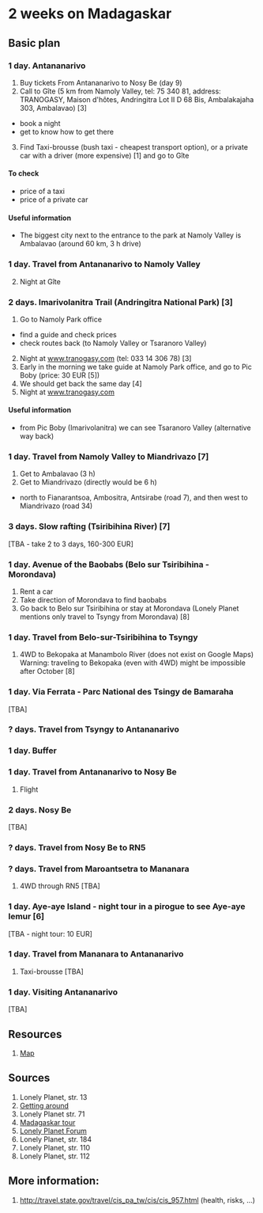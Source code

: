 # 2 weeks on Madagaskar

## Basic plan

### 1 day. Antananarivo
1. Buy tickets From Antananarivo to Nosy Be (day 9)
2. Call to Gîte (5 km from Namoly Valley, tel: 75 340 81, address: TRANOGASY, Maison d'hôtes, Andringitra Lot II D 68 Bis, Ambalakajaha 303, Ambalavao) [3]
  * book a night
  * get to know how to get there
3. Find Taxi-brousse (bush taxi - cheapest transport option), or a private car with a driver (more expensive) [1] and go to Gîte

#### To check
* price of a taxi
* price of a private car

#### Useful information
* The biggest city next to the entrance to the park at Namoly Valley is Ambalavao (around 60 km, 3 h drive)

### 1 day. Travel from Antananarivo to Namoly Valley
2. Night at Gîte

### 2 days. Imarivolanitra Trail (Andringitra National Park) [3]
1. Go to Namoly Park office
  * find a guide and check prices
  * check routes back (to Namoly Valley or Tsaranoro Valley)
2. Night at www.tranogasy.com (tel: 033 14 306 78) [3]
3. Early in the morning we take guide at Namoly Park office, and go to Pic Boby (price: 30 EUR [5])
4. We should get back the same day [4]
5. Night at www.tranogasy.com

#### Useful information
* from Pic Boby (Imarivolanitra) we can see Tsaranoro Valley (alternative way back)

### 1 day. Travel from Namoly Valley to Miandrivazo [7]
1. Get to Ambalavao (3 h)
2. Get to Miandrivazo (directly would be 6 h)
  * north to Fianarantsoa, Ambositra, Antsirabe (road 7), and then west to
    Miandrivazo (road 34)

### 3 days. Slow rafting (Tsiribihina River) [7]
[TBA - take 2 to 3 days, 160-300 EUR]

### 1 day. Avenue of the Baobabs (Belo sur Tsiribihina - Morondava)
1. Rent a car
2. Take direction of Morondava to find baobabs
3. Go back to Belo sur Tsiribihina or stay at Morondava
  (Lonely Planet mentions only travel to Tsyngy from Morondava) [8]

### 1 day. Travel from Belo-sur-Tsiribihina to Tsyngy
1. 4WD to Bekopaka at Manambolo River (does not exist on Google Maps)
   Warning: traveling to Bekopaka (even with 4WD) might be impossible after October [8]

### 1 day. Via Ferrata - Parc National des Tsingy de Bamaraha
[TBA]

### ? days. Travel from Tsyngy to Antananarivo

### 1 day. Buffer

### 1 day. Travel from Antananarivo to Nosy Be
1. Flight

### 2 days. Nosy Be
[TBA]

### ? days. Travel from Nosy Be to RN5

### ? days. Travel from Maroantsetra to Mananara
1. 4WD through RN5
[TBA]

### 1 day. Aye-aye Island - night tour in a pirogue to see Aye-aye lemur [6]
[TBA - night tour: 10 EUR]

### 1 day. Travel from Mananara to Antananarivo
1. Taxi-brousse
[TBA]

### 1 day. Visiting Antananarivo
[TBA]

## Resources
1. [Map](https://maps.google.com/maps/ms?msid=204892296741864790689.0004c8d04fd95f8953956&msa=0&ll=-13.313447,47.602468&spn=27.125127,46.362305 "Map")

## Sources
1. Lonely Planet, str. 13
2. [Getting around](http://www.lonelyplanet.com/madagascar/transport/getting-around)
3. Lonely Planet str. 71
4. [Madagaskar tour](http://www.madagascar-tour-guide.com/madagascar_south_rn7_peak_boby_tours_guide.html)
5. [Lonely Planet Forum](http://www.lonelyplanet.com/thorntree/thread.jspa?threadID=2138758)
6. Lonely Planet, str. 184
7. Lonely Planet, str. 110
8. Lonely Planet, str. 112

## More information:
1. http://travel.state.gov/travel/cis_pa_tw/cis/cis_957.html (health, risks, ...)
